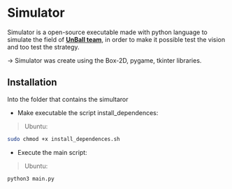 # Simulator #

Simulator is a open-source executable made with python language to simulate the field of **[UnBall team](http://equipeunball.com.br/)**, in order to make it possible test the vision and too test the strategy.

-> Simulator was create using the Box-2D, pygame, tkinter libraries.

## Installation ##
Into the folder that contains the simultaror

* Make executable the script install_dependences:

>Ubuntu:
    
```bash
sudo chmod +x install_dependences.sh
```
    
* Execute the main script:

> Ubuntu: 

```bash 
python3 main.py
```